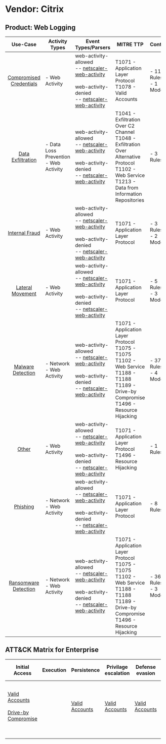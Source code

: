 Vendor: Citrix
==============
Product: Web Logging
--------------------
|                                 Use-Case                                  | Activity Types                           | Event Types/Parsers                                                                                                                                                                                                           | MITRE TTP                                                                                                                                                       | Content                    |
|:-------------------------------------------------------------------------:| ---------------------------------------- | ----------------------------------------------------------------------------------------------------------------------------------------------------------------------------------------------------------------------------- | --------------------------------------------------------------------------------------------------------------------------------------------------------------- | -------------------------- |
| [Compromised Credentials](../UseCases/usecase_compromised_credentials.md) | - Web Activity                           |  web-activity-allowed<br> -- [netscaler-web-activity](../Parsers/parserContent_netscaler-web-activity.md)<br><br> web-activity-denied<br> -- [netscaler-web-activity](../Parsers/parserContent_netscaler-web-activity.md)<br> | T1071 - Application Layer Protocol<br>T1078 - Valid Accounts<br>                                                                                                |  - 11 Rules<br> - 1 Models |
|       [Data Exfiltration](../UseCases/usecase_data_exfiltration.md)       | - Data Loss Prevention<br>- Web Activity |  web-activity-allowed<br> -- [netscaler-web-activity](../Parsers/parserContent_netscaler-web-activity.md)<br><br> web-activity-denied<br> -- [netscaler-web-activity](../Parsers/parserContent_netscaler-web-activity.md)<br> | T1041 - Exfiltration Over C2 Channel<br>T1048 - Exfiltration Over Alternative Protocol<br>T1102 - Web Service<br>T1213 - Data from Information Repositories<br> |  - 3 Rules<br>             |
|          [Internal Fraud](../UseCases/usecase_internal_fraud.md)          | - Web Activity                           |  web-activity-allowed<br> -- [netscaler-web-activity](../Parsers/parserContent_netscaler-web-activity.md)<br><br> web-activity-denied<br> -- [netscaler-web-activity](../Parsers/parserContent_netscaler-web-activity.md)<br> | T1071 - Application Layer Protocol<br>                                                                                                                          |  - 3 Rules<br> - 2 Models  |
|        [Lateral Movement](../UseCases/usecase_lateral_movement.md)        | - Web Activity                           |  web-activity-allowed<br> -- [netscaler-web-activity](../Parsers/parserContent_netscaler-web-activity.md)<br><br> web-activity-denied<br> -- [netscaler-web-activity](../Parsers/parserContent_netscaler-web-activity.md)<br> | T1071 - Application Layer Protocol<br>                                                                                                                          |  - 5 Rules<br> - 3 Models  |
|       [Malware Detection](../UseCases/usecase_malware_detection.md)       | - Network<br>- Web Activity              |  web-activity-allowed<br> -- [netscaler-web-activity](../Parsers/parserContent_netscaler-web-activity.md)<br><br> web-activity-denied<br> -- [netscaler-web-activity](../Parsers/parserContent_netscaler-web-activity.md)<br> | T1071 - Application Layer Protocol<br>T1075 - T1075<br>T1102 - Web Service<br>T1188 - T1188<br>T1189 - Drive-by Compromise<br>T1496 - Resource Hijacking<br>    |  - 37 Rules<br> - 4 Models |
|                   [Other](../UseCases/usecase_other.md)                   | - Web Activity                           |  web-activity-allowed<br> -- [netscaler-web-activity](../Parsers/parserContent_netscaler-web-activity.md)<br><br> web-activity-denied<br> -- [netscaler-web-activity](../Parsers/parserContent_netscaler-web-activity.md)<br> | T1071 - Application Layer Protocol<br>T1496 - Resource Hijacking<br>                                                                                            |  - 1 Rules<br>             |
|                [Phishing](../UseCases/usecase_phishing.md)                | - Network<br>- Web Activity              |  web-activity-allowed<br> -- [netscaler-web-activity](../Parsers/parserContent_netscaler-web-activity.md)<br><br> web-activity-denied<br> -- [netscaler-web-activity](../Parsers/parserContent_netscaler-web-activity.md)<br> | T1071 - Application Layer Protocol<br>                                                                                                                          |  - 8 Rules<br>             |
|    [Ransomware Detection](../UseCases/usecase_ransomware_detection.md)    | - Network<br>- Web Activity              |  web-activity-allowed<br> -- [netscaler-web-activity](../Parsers/parserContent_netscaler-web-activity.md)<br><br> web-activity-denied<br> -- [netscaler-web-activity](../Parsers/parserContent_netscaler-web-activity.md)<br> | T1071 - Application Layer Protocol<br>T1075 - T1075<br>T1102 - Web Service<br>T1188 - T1188<br>T1189 - Drive-by Compromise<br>T1496 - Resource Hijacking<br>    |  - 36 Rules<br> - 3 Models |

ATT&CK Matrix for Enterprise
----------------------------
| Initial Access                                                                                                                              | Execution | Persistence                                                         | Privilage escalation                                                | Defense evasion                                                     | Credential Access | Discovery | Lateral Movement | Collection                                                                              | Command and Control                                                                                                                             | Exfiltration                                                                                                                                                                 | Impact                                                                  |
| ------------------------------------------------------------------------------------------------------------------------------------------- | --------- | ------------------------------------------------------------------- | ------------------------------------------------------------------- | ------------------------------------------------------------------- | ----------------- | --------- | ---------------- | --------------------------------------------------------------------------------------- | ----------------------------------------------------------------------------------------------------------------------------------------------- | ---------------------------------------------------------------------------------------------------------------------------------------------------------------------------- | ----------------------------------------------------------------------- |
| [Valid Accounts](https://attack.mitre.org/techniques/T1078)<br><br>[Drive-by Compromise](https://attack.mitre.org/techniques/T1189)<br><br> |           | [Valid Accounts](https://attack.mitre.org/techniques/T1078)<br><br> | [Valid Accounts](https://attack.mitre.org/techniques/T1078)<br><br> | [Valid Accounts](https://attack.mitre.org/techniques/T1078)<br><br> |                   |           |                  | [Data from Information Repositories](https://attack.mitre.org/techniques/T1213)<br><br> | [Web Service](https://attack.mitre.org/techniques/T1102)<br><br>[Application Layer Protocol](https://attack.mitre.org/techniques/T1071)<br><br> | [Exfiltration Over Alternative Protocol](https://attack.mitre.org/techniques/T1048)<br><br>[Exfiltration Over C2 Channel](https://attack.mitre.org/techniques/T1041)<br><br> | [Resource Hijacking](https://attack.mitre.org/techniques/T1496)<br><br> |